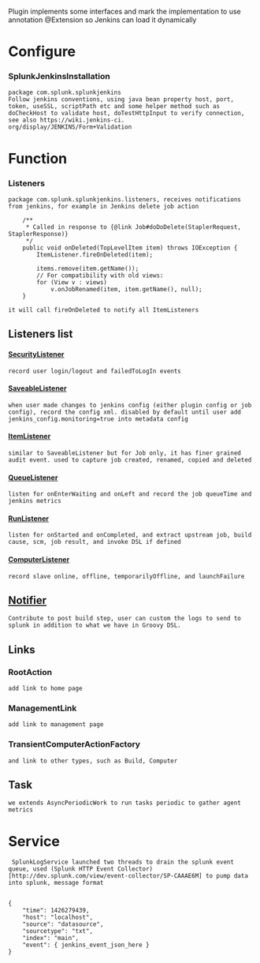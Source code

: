 Plugin implements some interfaces and mark the implementation to use annotation @Extension so Jenkins can load it dynamically

# Configure

### SplunkJenkinsInstallation 
	package com.splunk.splunkjenkins
    Follow jenkins conventions, using java bean property host, port, token, useSSL, scriptPath etc and some helper method such as
    doCheckHost to validate host, doTestHttpInput to verify connection, see also https://wiki.jenkins-ci.   org/display/JENKINS/Form+Validation

# Function
### Listeners 
	package com.splunk.splunkjenkins.listeners, receives notifications from jenkins, for example in Jenkins delete job action
```
    /**
     * Called in response to {@link Job#doDoDelete(StaplerRequest, StaplerResponse)}
     */
    public void onDeleted(TopLevelItem item) throws IOException {
        ItemListener.fireOnDeleted(item);

        items.remove(item.getName());
        // For compatibility with old views:
        for (View v : views)
            v.onJobRenamed(item, item.getName(), null);
    }

```
    it will call fireOnDeleted to notify all ItemListeners

## Listeners list
#### [SecurityListener](http://javadoc.jenkins-ci.org/jenkins/security/SecurityListener.html)
    record user login/logout and failedToLogIn events
#### [SaveableListener](http://javadoc.jenkins-ci.org/hudson/model/listeners/SaveableListener.html)
    when user made changes to jenkins config (either plugin config or job config), record the config xml. disabled by default until user add jenkins_config.monitoring=true into metadata config
#### [ItemListener](http://javadoc.jenkins-ci.org/hudson/model/listeners/RunListener.html)
	similar to SaveableListener but for Job only, it has finer grained audit event. used to capture job created, renamed, copied and deleted

#### [QueueListener](http://javadoc.jenkins-ci.org/hudson/model/queue/QueueListener.html)
	listen for onEnterWaiting and onLeft and record the job queueTime and jenkins metrics
#### [RunListener](http://javadoc.jenkins-ci.org/hudson/model/listeners/RunListener.html)
	listen for onStarted and onCompleted, and extract upstream job, build cause, scm, job result, and invoke DSL if defined
#### [ComputerListener](http://javadoc.jenkins-ci.org/hudson/slaves/ComputerListener.html)
	record slave online, offline, temporarilyOffline, and launchFailure

## [Notifier](http://javadoc.jenkins-ci.org/hudson/tasks/Notifier.html)
    Contribute to post build step, user can custom the logs to send to splunk in addition to what we have in Groovy DSL.

## Links
### RootAction
    add link to home page
### ManagementLink 
    add link to management page
### TransientComputerActionFactory
    and link to other types, such as Build, Computer

## Task
    we extends AsyncPeriodicWork to run tasks periodic to gather agent metrics

# Service
     SplunkLogService launched two threads to drain the splunk event queue, used (Splunk HTTP Event Collector)[http://dev.splunk.com/view/event-collector/SP-CAAAE6M] to pump data into splunk, message format

```

{
    "time": 1426279439, 
    "host": "localhost",
    "source": "datasource",
    "sourcetype": "txt",
    "index": "main",
    "event": { jenkins_event_json_here }
}

```

